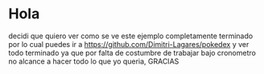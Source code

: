 # Hola 

decidi que quiero ver como se ve este ejemplo completamente terminado por lo cual puedes ir a https://github.com/Dimitri-Lagares/pokedex y ver todo terminado ya que por falta de costumbre de trabajar bajo cronometro no alcance a hacer todo lo que yo queria, GRACIAS
